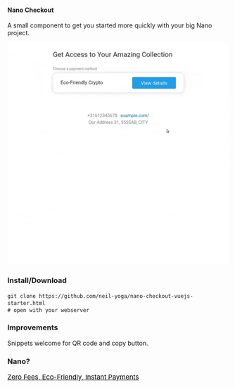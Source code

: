#### Nano Checkout 
A small component to get you started more quickly with your big Nano project.

![nano](nano.gif)

### Install/Download
```
git clone https://github.com/neil-yoga/nano-checkout-vuejs-starter.html
# open with your webserver 
```

### Improvements
Snippets welcome for QR code and copy button.

### Nano?
<a style="color:black;font-size:15px;" href="https://nano.org">Zero Fees, Eco-Friendly, Instant Payments</a>

